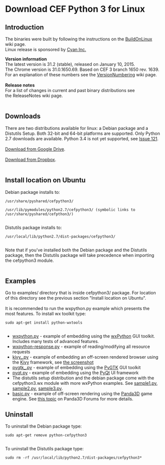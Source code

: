 # Download CEF Python 3 for Linux #


## Introduction ##

The binaries were built by following the instructions on the [BuildOnLinux](BuildOnLinux) wiki page.<br>
Linux release is sponsored by <a href='http://www.cyaninc.com/'>Cyan Inc.</a>

<b>Version information</b><br>
The latest version is 31.2 (stable), released on January 10, 2015.<br>
The Chrome version is 31.0.1650.69. Based on CEF 3 branch 1650 rev. 1639.<br>
For an explanation of these numbers see the <a href='VersionNumbering'>VersionNumbering</a> wiki page.<br>
<br>
<b>Release notes</b><br>
For a list of changes in current and past binary distributions see<br>
the ReleaseNotes wiki page.<br>
<br>
<h2>Downloads</h2>

There are two distributions available for linux: a Debian package and a Distutils Setup. Both 32-bit and 64-bit platforms are supported. Only Python 2.7 downloads are available. Python 3.4 is not yet supported, see <a href='../issues/121'>Issue 121</a>.<br>
<br>
<a href='https://drive.google.com/folderview?id=0B1di2XiBBfacOFpJb1dERGZSRnc&usp=drive_web#list'>Download from Google Drive</a>.<br>
<br>
<a href='https://www.dropbox.com/sh/zar95p27yznuiv1/AACjDpU4NGtPFC5I5sS1TI22a?dl=0'>Download from Dropbox</a>.<br>
<br>
<h2>Install location on Ubuntu</h2>

Debian package installs to:<br>
<pre><code>/usr/share/pyshared/cefpython3/<br>
/usr/lib/pymodules/python2.7/cefpython3/ (symbolic links to /usr/share/pyshared/cefpthon3/)<br>
</code></pre>

Distutils package installs to:<br>
<pre><code>/usr/local/lib/python2.7/dist-packages/cefpython3/<br>
</code></pre>

Note that if you've installed both the Debian package and the Distutils package, then the Distutils package will take precedence when importing the cefpython3 module.<br>
<br>
<h2>Examples</h2>

Go to examples/ directory that is inside cefpython3/ package. For location of this directory see the previous section "Install location on Ubuntu".<br>
<br>
It is recommended to run the wxpython.py example which presents the most features. To install wx toolkit type:<br>
<pre><code>sudo apt-get install python-wxtools<br>
</code></pre>

<ul><li><a href='../blob/master/cefpython/cef3/linux/binaries_64bit/wxpython.py'>wxpython.py</a> - example of embedding using the <a href='http://www.wxpython.org/'>wxPython</a> GUI toolkit. Includes many tests of advanced features.<br>
</li><li><a href='../blob/master/cefpython/cef3/linux/binaries_64bit/wxpython-response.py'>wxpython-response.py</a> - example of reading/modifying all resource requests<br>
</li><li><a href='../blob/master/cefpython/cef3/linux/binaries_64bit/kivy_.py'>kivy_.py</a> - example of embedding an off-screen rendered browser using the <a href='http://kivy.org/'>Kivy</a> framework, see <a href='Kivy'>the screenshot</a>
</li><li><a href='../blob/master/cefpython/cef3/linux/binaries_64bit/pygtk_.py'>pygtk_.py</a> - example of embedding using the <a href='http://www.pygtk.org/'>PyGTK</a> GUI toolkit<br>
</li><li><a href='../blob/master/cefpython/cef3/linux/binaries_64bit/pyqt.py'>pyqt.py</a> - example of embedding using the <a href='http://www.riverbankcomputing.co.uk/software/pyqt/intro'>PyQt</a> UI framework<br>
</li><li>The distutils setup distribution and the debian package come with the cefpython3.wx module with more wxPython examples. See <a href='../blob/master/cefpython/cef3/wx-subpackage/examples/sample1.py'>sample1.py</a>, <a href='../blob/master/cefpython/cef3/wx-subpackage/examples/sample2.py'>sample2.py</a>, <a href='../blob/master/cefpython/cef3/wx-subpackage/examples/sample3.py'>sample3.py</a>.<br>
</li><li><a href='https://gist.github.com/croxis/9789973'>basic.py</a> - example of off-screen rendering using the <a href='http://www.panda3d.org/'>Panda3D</a> game engine. See <a href='http://www.panda3d.org/forums/viewtopic.php?f=8&t=16861'>this topic</a> on Panda3D Forums for more details.</li></ul>

<h2>Uninstall</h2>

To uninstall the Debian package type:<br>
<pre><code>sudo apt-get remove python-cefpython3<br>
</code></pre>

To uninstall the Distutils package type:<br>
<pre><code>sudo rm -rf /usr/local/lib/python2.7/dist-packages/cefpython3*<br>
</code></pre>